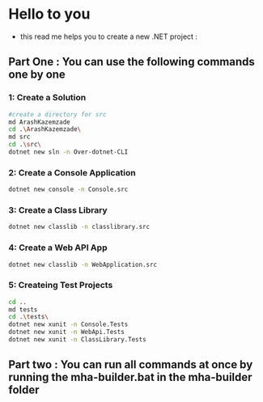 # Hello to you
* this read me helps you to create a new .NET project :
## Part One : You can use the following commands one by one
### 1: Create a Solution
```bash
#create a directory for src
md ArashKazemzade
cd .\ArashKazemzade\
md src
cd .\src\
dotnet new sln -n Over-dotnet-CLI
```
### 2: Create a Console Application
```bash 
dotnet new console -n Console.src
```
### 3: Create a Class Library 
```bash 
dotnet new classlib -n classlibrary.src
```
### 4: Create a Web API App
```bash 
dotnet new classlib -n WebApplication.src
```
### 5: Createing Test Projects
```bash
cd .. 
md tests
cd .\tests\
dotnet new xunit -n Console.Tests
dotnet new xunit -n WebApi.Tests
dotnet new xunit -n ClassLibrary.Tests
```
## Part two : You can run all commands at once by running the mha-builder.bat in the mha-builder folder